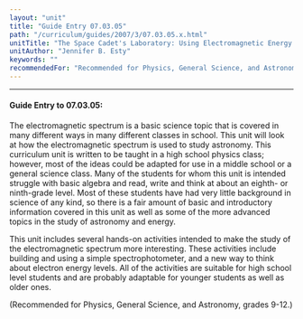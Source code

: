 ```yaml
---
layout: "unit"
title: "Guide Entry 07.03.05"
path: "/curriculum/guides/2007/3/07.03.05.x.html"
unitTitle: "The Space Cadet's Laboratory: Using Electromagnetic Energy to Study Astronomy"
unitAuthor: "Jennifer B. Esty"
keywords: ""
recommendedFor: "Recommended for Physics, General Science, and Astronomy, grades 9-12."
---
```

<body>
<hr/>
<h4>
Guide Entry to 07.03.05:
</h4>
<p>
The electromagnetic spectrum is a basic science topic that is covered in many different ways in many different classes in school. This unit will look at how the electromagnetic spectrum is used to study astronomy. This curriculum unit is written to be taught in a high school physics class; however, most of the ideas could be adapted for use in a middle school or a general science class. Many of the students for whom this unit is intended struggle with basic algebra and read, write and think at about an eighth- or ninth-grade level. Most of these students have had very little background in science of any kind, so there is a fair amount of basic and introductory information covered in this unit as well as some of the more advanced topics in the study of astronomy and energy.
</p>
<p>
This unit includes several hands-on activities intended to make the study of the electromagnetic spectrum more interesting. These activities include building and using a simple spectrophotometer, and a new way to think about electron energy levels. All of the activities are suitable for high school level students and are probably adaptable for younger students as well as older ones.
</p>
<p>
(Recommended for Physics, General Science, and Astronomy, grades 9-12.)
</p>
</body>
